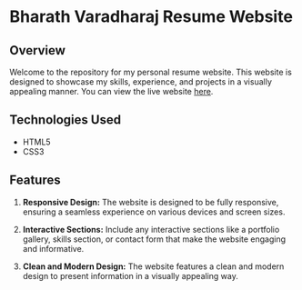# Bharath Varadharaj Resume Website

## Overview

Welcome to the repository for my personal resume website. This website is designed to showcase my skills, experience, and projects in a visually appealing manner. You can view the live website [here](#).

## Technologies Used

- HTML5
- CSS3

## Features

1. **Responsive Design:** The website is designed to be fully responsive, ensuring a seamless experience on various devices and screen sizes.

2. **Interactive Sections:** Include any interactive sections like a portfolio gallery, skills section, or contact form that make the website engaging and informative.

3. **Clean and Modern Design:** The website features a clean and modern design to present information in a visually appealing way.


